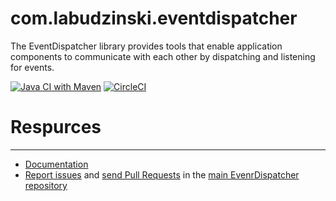 com.labudzinski.eventdispatcher
=========================
The EventDispatcher library provides tools that enable application components to communicate with each other by
dispatching and listening for events.

[![Java CI with Maven](https://github.com/labudzinski/eventdispatcher/actions/workflows/maven.yml/badge.svg)](https://github.com/labudzinski/eventdispatcher/actions/workflows/maven.yml)
[![CircleCI](https://circleci.com/gh/labudzinski/eventdispatcher/tree/master.svg?style=svg)](https://circleci.com/gh/labudzinski/eventdispatcher/tree/master)

# Respurces
---------

* [Documentation](https://github.com/labudzinski/labudzinski-docs/blob/master/EventDispatcher.md)
* [Report issues](https://github.com/labudzinski/eventdispatcher/issues) and
  [send Pull Requests](https://github.com/slabudzinski/eventdispatcher/pulls)
  in the [main EvenrDispatcher repository](https://github.com/labudzinski/eventdispatcher)